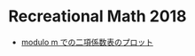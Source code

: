 # Recreational Math 2018

* [modulo m での二項係数表のプロット](http://nbviewer.jupyter.org/github/genkuroki/RecreationalMath/blob/master/MF2018/modulo%20m%20%E3%81%A7%E3%81%AE%E4%BA%8C%E9%A0%85%E4%BF%82%E6%95%B0%E8%A1%A8%E3%81%AE%E3%83%97%E3%83%AD%E3%83%83%E3%83%88.ipynb)

